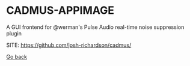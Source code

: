 # CADMUS-APPIMAGE
 
 A GUI frontend for @werman&#39;s Pulse Audio real-time noise 
 suppression plugin
 
 SITE: https://github.com/josh-richardson/cadmus/

 [Go back](https://portable-linux-apps.github.io/apps.html)
